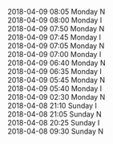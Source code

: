 2018-04-09 08:05 Monday  N  
2018-04-09 08:00 Monday  I  
2018-04-09 07:50 Monday  N  
2018-04-09 07:45 Monday  I  
2018-04-09 07:05 Monday  N  
2018-04-09 07:00 Monday  I  
2018-04-09 06:40 Monday  N  
2018-04-09 06:35 Monday  I  
2018-04-09 05:45 Monday  N  
2018-04-09 05:40 Monday  I  
2018-04-09 02:30 Monday  N  
2018-04-08 21:10 Sunday  I  
2018-04-08 21:05 Sunday  N  
2018-04-08 20:25 Sunday  I  
2018-04-08 09:30 Sunday  N  
